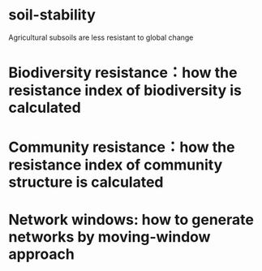 # soil-stability
Agricultural subsoils are less resistant to global change


# Biodiversity resistance：how the resistance index of biodiversity is calculated
# Community resistance：how the resistance index of community structure is calculated
# Network windows: how to generate networks by moving-window approach
